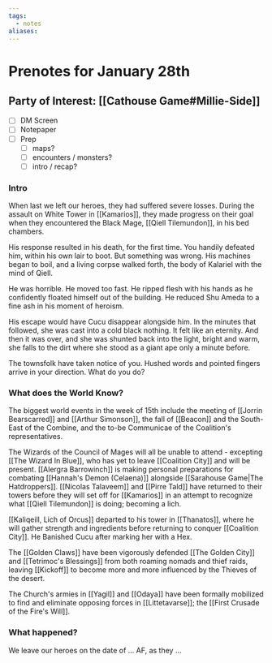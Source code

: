 ```yaml
---
tags:
  - notes
aliases:
---
```


# Prenotes for January 28th
## Party of Interest: [[Cathouse Game#Millie-Side]]
- [ ] DM Screen
- [ ] Notepaper
- [ ] Prep
	- [ ] maps?
	- [ ] encounters / monsters?
	- [ ] intro / recap?

### Intro

When last we left our heroes, they had suffered severe losses. During the assault on White Tower in [[Kamarios]], they made progress on their goal when they encountered the Black Mage, [[Qiell Tilemundon]], in his bed chambers. 

His response resulted in his death, for the first time. You handily defeated him, within his own lair to boot. But something was wrong. His machines began to boil, and a living corpse walked forth, the body of Kalariel with the mind of Qiell. 

He was horrible. He moved too fast. He ripped flesh with his hands as he confidently floated himself out of the building. He reduced Shu Ameda to a fine ash in his moment of heroism. 

His escape would have Cucu disappear alongside him. In the minutes that followed, she was cast into a cold black nothing. It felt like an eternity. And then it was over, and she was shunted back into the light, bright and warm, she falls to the dirt where she stood as a giant ape only a minute before.

The townsfolk have taken notice of you. Hushed words and pointed fingers arrive in your direction. What do you do?

### What does the World Know?
The biggest world events in the week of 15th include the meeting of [[Jorrin Bearscarred]] and [[Arthur Simonson]], the fall of [[Beacon]] and the South-East of the Combine, and the to-be Communicae of the Coalition's representatives.

The Wizards of the Council of Mages will all be unable to attend - excepting [[The Wizard In Blue]], who has yet to leave [[Coalition City]] and will be present. [[Alergra Barrowinch]] is making personal preparations for combating [[Hannah's Demon (Celaena)]] alongside [[Sarahouse Game|The Hatdroppers]]. [[Nicolas Talaveem]] and [[Pirre Tald]] have returned to their towers before they will set off for [[Kamarios]] in an attempt to recognize what [[Qiell Tilemundon]] is doing; becoming a lich.

[[Kaliqeill, Lich of Orcus]] departed to his tower in [[Thanatos]], where he will gather strength and ingredients before returning to conquer [[Coalition City]]. He Banished Cucu after marking her with a Hex.

The [[Golden Claws]] have been vigorously defended [[The Golden City]] and [[Tetrimoc's Blessings]] from both roaming nomads and thief raids, leaving [[Kickoff]] to become more and more influenced by the Thieves of the desert.

The Church's armies in [[Yagil]] and [[Odaya]] have been formally mobilized to find and eliminate opposing forces in [[Littetavarse]]; the [[First Crusade of the Fire's Will]].

### What happened?


We leave our heroes on the date of ... AF, as they ...